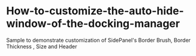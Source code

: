 # How-to-customize-the-auto-hide-window-of-the-docking-manager
Sample to demonstrate customization of SidePanel's Border Brush, Border Thickness , Size and Header
